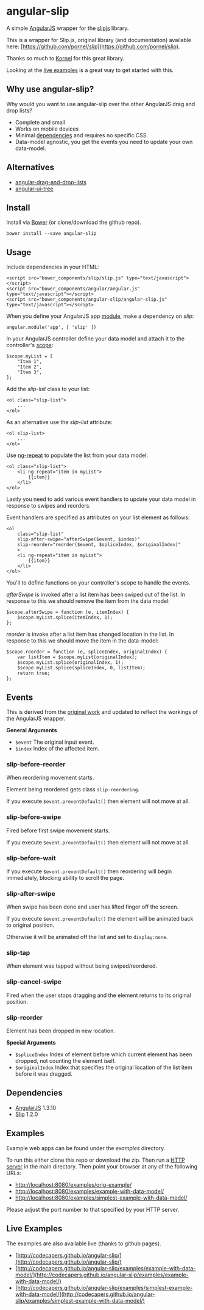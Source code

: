 # angular-slip

A simple [AngularJS](https://angularjs.org/) wrapper for the [slipjs](https://github.com/pornel/slip) library.

This is a wrapper for Slip.js, original library (and documentation) available here: [https://github.com/pornel/slip](https://github.com/pornel/slip).

Thanks so much to [Kornel](https://github.com/pornel) for this great library.

Looking at the [live examples](#live-examples) is a great way to get started with this.

## Why use angular-slip?

Why would you want to use angular-slip over the other AngularJS drag and drop lists?

- Complete and small
- Works on mobile devices
- Minimal [dependencies](#dependencies) and requires no specific CSS.
- Data-model agnostic, you get the events you need to update your own data-model.
 
  
## Alternatives

- [angular-drag-and-drop-lists](http://marceljuenemann.github.io/angular-drag-and-drop-lists/demo/#/nested)
- [angular-ui-tree](https://github.com/angular-ui-tree/angular-ui-tree) 

## Install

Install via [Bower](http://bower.io/) (or clone/download the github repo).

	bower install --save angular-slip


## Usage

Include dependencies in your HTML:

    <script src="bower_components/slip/slip.js" type="text/javascript"></script>
    <script src="bower_components/angular/angular.js" type="text/javascript"></script>
    <script src="bower_components/angular-slip/angular-slip.js" type="text/javascript"></script>

When you define your AngularJS app [module](https://docs.angularjs.org/guide/module), make a dependency on *slip*:

	angular.module('app', [ 'slip' ])

In your AngularJS controller define your data model and attach it to the controller's [scope](https://docs.angularjs.org/guide/scope):

	$scope.myList = [
		"Item 1",
		"Item 2",
		"Item 3",
	];

Add the *slip-list* class to your list:

	<ol class="slip-list">
		...
	</ol>

As an alternative use the *slip-list* attribute:

	<ol slip-list>
		...
	</ol>

Use [ng-repeat](https://docs.angularjs.org/api/ng/directive/ngRepeat) to populate the list from your data model:
 
	<ol class="slip-list">
		<li ng-repeat="item in myList">
            {{item}}
        </li>
	</ol>

Lastly you need to add various event handlers to update your data model in response to swipes and reorders.

Event handlers are specified as attributes on your list element as follows:

	<ol 
		class="slip-list"
        slip-after-swipe="afterSwipe($event, $index)"
        slip-reorder="reorder($event, $spliceIndex, $originalIndex)"
		>
		<li ng-repeat="item in myList">
            {{item}}
        </li>
	</ol>

You'll to define functions on your controller's scope to handle the events.

*afterSwipe* is invoked after a list item has been swiped out of the list. In response to this we should remove the item from the data model: 

	$scope.afterSwipe = function (e, itemIndex) {
		$scope.myList.splice(itemIndex, 1);
	};

*reorder* is invoke after a list item has changed location in the list. In response to this we should move the item in the data-model:

	$scope.reorder = function (e, spliceIndex, originalIndex) {
		var listItem = $scope.myList[originalIndex];
		$scope.myList.splice(originalIndex, 1);
		$scope.myList.splice(spliceIndex, 0, listItem);
	    return true;
	};

## Events

This is derived from the [original work](https://github.com/pornel/slip) and updated to reflect the workings of the AngularJS wrapper. 

**General Arguments**

- `$event` The original input event.
- `$index` Index of the affected item. 

### slip-before-reorder

When reordering movement starts.

Element being reordered gets class `slip-reordering`.

If you execute `$event.preventDefault()` then element will not move at all.

### slip-before-swipe

Fired before first swipe movement starts.

If you execute `$event.preventDefault()` then element will not move at all.

### slip-before-wait

If you execute `$event.preventDefault()` then reordering will begin immediately, blocking ability to scroll the page.

### slip-after-swipe

When swipe has been done and user has lifted finger off the screen.

If you execute `$event.preventDefault()` the element will be animated back to original position.

Otherwise it will be animated off the list and set to `display:none`.

### slip-tap

When element was tapped without being swiped/reordered.

### slip-cancel-swipe

Fired when the user stops dragging and the element returns to its original position.

### slip-reorder

Element has been dropped in new location. 

**Special Arguments**

- `$spliceIndex` Index of element before which current element has been dropped, not counting the element iself.
- `$originalIndex` Index that specifies the original location of the list item before it was dragged.

## Dependencies

- [AngularJS](https://www.google.com.au/search?q=angularjs&oq=angularjs&aqs=chrome..69i57j69i60l5.703j0j4&sourceid=chrome&es_sm=93&ie=UTF-8) 1.3.10
- [Slip](https://github.com/pornel/slip) 1.2.0

## Examples

Example web apps can be found under the *examples* directory.

To run this either clone this repo or download the zip. Then run a [HTTP server](https://www.npmjs.com/package/http-server) in the main directory. Then point your browser at any of the following URLs:

- [http://localhost:8080/examples/orig-example/](http://localhost:8080/examples/orig-example/)
- [http://localhost:8080/examples/example-with-data-model/](http://localhost:8080/examples/example-with-data-model/)
- [http://localhost:8080/examples/simplest-example-with-data-model/](http://localhost:8080/examples/simplest-example-with-data-model/)

Please adjust the port number to that specified by your HTTP server.

## Live Examples

The examples are also available live (thanks to github pages).

- [http://codecapers.github.io/angular-slip/](http://codecapers.github.io/angular-slip/)
- [http://codecapers.github.io/angular-slip/examples/example-with-data-model/](http://codecapers.github.io/angular-slip/examples/example-with-data-model/)
- [http://codecapers.github.io/angular-slip/examples/simplest-example-with-data-model/](http://codecapers.github.io/angular-slip/examples/simplest-example-with-data-model/)